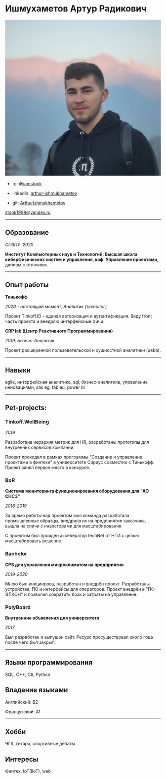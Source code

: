 # Ишмухаметов Артур Радикович

![Arthur Ishmukhametov](/cv/pic.jpg)

* tg: [@iamstook](https://teleg.run/iamstook)

* linkedin: [arthur-ishmukhametov](https://www.linkedin.com/in/arthur-ishmukhametov-2326b1199/)

* git: [ArthurIshmukhametov](https://github.com/ArthurIshmukhametov)

stook1998@yandex.ru

**************************************

## Образование

*СПбПУ '2020*

**Институт Компьютерных наук и Технологий, Высшая школа киберфизических систем и управления, каф. Управление проектами**, диплом с отличием.

**************************************

## Опыт работы

**Тинькофф**

*2020 - настоящий момент, Аналитик (технолог)*

Проект Tinkoff.ID - единая авторизация и аутентификация. Веду front часть проекта и внедряю интерфейсные фичи.

**CRP lab (Центр Реактивного Программирования)**

*2019, Бизнес-Аналитик*

Проект расширенной пользовательской и сущностной аналитики (ueba).

**************************************

## Навыки

agile, интерфейсная аналитика, sql, бизнес-аналитика, управление инновациями, sas eg, tableu, power bi

**************************************

## Pet-projects:

### Tinkoff.WellBeing

*2019*

Разработана иерархия метрик для HR, разработаны прототипы для внутренних сервисов компании.

Проект проходил в рамках программы "Создание и управление проектами в финтехе" в университете Сириус совместно с Тинькофф. Проект занял первое место в конкурсе.

### BoR

**Система мониторинга функционирования оборудования для "АО СНСЗ"**

*2018-2019*

За время работы над проектом моя команда разработала промышленные образцы, внедрила их на предприятие заказчика, вышла на спичи с инвесторами для масштабирования.

С проектом был пройден акселератор techNet от НТИ с целью масштабировать решение.

### Bachelor

**CPS для управления микроклиматом на предприятии**

*2019-2020*

Мною был инициирова, разработан и внедрён проект. Разработаны устройства, ПО и интерфейсы для операторов. Проект внедрён в "ПФ ЭЛКОН" и позволил сократить брак и затраты на управление.

### PolyBoard

**Внутренние объявления для университета**

*2017*

Был разработан и выпушен сайт. Ресурс просуществовал около года после чего был закрыт.

**************************************

## Языки программирования

SQL, C++, C#, Python

## Владение языками

Английский: B2

Французский: А1

**************************************

## Хобби

ЧГК, гитара, спортивные дебаты

## Интересы

Финтех, IoT(IIoT), web
